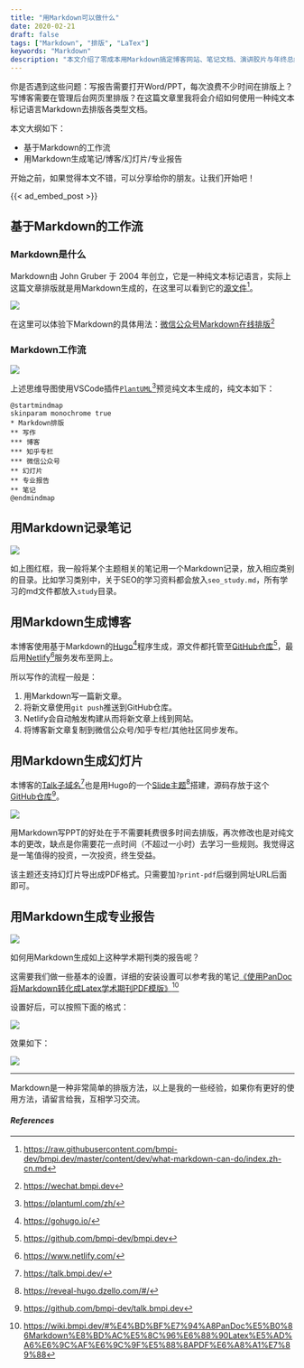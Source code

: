 ```yaml
---
title: "用Markdown可以做什么"
date: 2020-02-21
draft: false
tags: ["Markdown", "排版", "LaTex"]
keywords: "Markdown"
description: "本文介绍了零成本用Markdown搞定博客网站、笔记文档、演讲胶片与年终总结报告，彻底抛弃Word与PPT"
---
```

你是否遇到这些问题：写报告需要打开Word/PPT，每次浪费不少时间在排版上？写博客需要在管理后台网页里排版？在这篇文章里我将会介绍如何使用一种纯文本标记语言Markdown去排版各类型文档。

本文大纲如下：

- 基于Markdown的工作流
- 用Markdown生成笔记/博客/幻灯片/专业报告

开始之前，如果觉得本文不错，可以分享给你的朋友。让我们开始吧！

{{< ad_embed_post >}}

## 基于Markdown的工作流

### Markdown是什么

Markdown由 John Gruber 于 2004 年创立，它是一种纯文本标记语言，实际上这篇文章排版就是用Markdown生成的，在这里可以看到它的[源文件](https://raw.githubusercontent.com/bmpi-dev/bmpi.dev/master/content/dev/what-markdown-can-do/index.zh-cn.md)[^0]。

![](https://img.bmpi.dev/602bfd5d-0b33-390e-18e2-a61816d4e788.png)

在这里可以体验下Markdown的具体用法：[微信公众号Markdown在线排版](https://wechat.bmpi.dev)[^1]

### Markdown工作流

![](https://img.bmpi.dev/4ba9bba0-d63c-a2e7-b02f-ab48fcf64b08.png)

上述思维导图使用VSCode插件[`PlantUML`](https://plantuml.com/zh/)[^2]预览纯文本生成的，纯文本如下：

```
@startmindmap
skinparam monochrome true
* Markdown排版
** 写作
*** 博客
*** 知乎专栏
*** 微信公众号
** 幻灯片
** 专业报告
** 笔记
@endmindmap
```

## 用Markdown记录笔记

![](https://img.bmpi.dev/41c4f964-08da-f54a-8946-35added31be0.png)

如上图红框，我一般将某个主题相关的笔记用一个Markdown记录，放入相应类别的目录。比如学习类别中，关于SEO的学习资料都会放入`seo_study.md`，所有学习的md文件都放入`study`目录。

## 用Markdown生成博客

本博客使用基于Markdown的[Hugo](https://gohugo.io/)[^3]程序生成，源文件都托管至[GitHub仓库](https://github.com/bmpi-dev/bmpi.dev)[^4]，最后用[Netlify](https://www.netlify.com/)[^5]服务发布至网上。

所以写作的流程一般是：

1. 用Markdown写一篇新文章。
2. 将新文章使用`git push`推送到GitHub仓库。
3. Netlify会自动触发构建从而将新文章上线到网站。
4. 将博客新文章复制到微信公众号/知乎专栏/其他社区同步发布。

## 用Markdown生成幻灯片

本博客的[Talk子域名](https://talk.bmpi.dev/)[^6]也是用Hugo的一个[Slide主题](https://reveal-hugo.dzello.com/#/)[^7]搭建，源码存放于这个[GitHub仓库](https://github.com/bmpi-dev/talk.bmpi.dev)[^8]。

![](https://img.bmpi.dev/hugo-slide-preview.gif)

用Markdown写PPT的好处在于不需要耗费很多时间去排版，再次修改也是对纯文本的更改，缺点是你需要花一点时间（不超过一小时）去学习一些规则。我觉得这是一笔值得的投资，一次投资，终生受益。

该主题还支持幻灯片导出成PDF格式。只需要加`?print-pdf`后缀到网址URL后面即可。

## 用Markdown生成专业报告

![](https://img.bmpi.dev/dc89a01a-b143-3770-e848-4f3e35dbfd2b.png)

如何用Markdown生成如上这种学术期刊类的报告呢？

这需要我们做一些基本的设置，详细的安装设置可以参考我的笔记[《使用PanDoc将Markdown转化成Latex学术期刊PDF模版》](https://wiki.bmpi.dev/#%E4%BD%BF%E7%94%A8PanDoc%E5%B0%86Markdown%E8%BD%AC%E5%8C%96%E6%88%90Latex%E5%AD%A6%E6%9C%AF%E6%9C%9F%E5%88%8APDF%E6%A8%A1%E7%89%88)[^9]

设置好后，可以按照下面的格式：

![](https://img.bmpi.dev/29853913-24d3-bc66-c540-0ba4f8ff7e6f.png)

效果如下：

![](https://img.bmpi.dev/5f621ad7-6272-637f-f049-d72811cba39c.png)

---

Markdown是一种非常简单的排版方法，以上是我的一些经验，如果你有更好的使用方法，请留言给我，互相学习交流。

#### *References*
[^0]: https://raw.githubusercontent.com/bmpi-dev/bmpi.dev/master/content/dev/what-markdown-can-do/index.zh-cn.md
[^1]: https://wechat.bmpi.dev
[^2]: https://plantuml.com/zh/
[^3]: https://gohugo.io/
[^4]: https://github.com/bmpi-dev/bmpi.dev
[^5]: https://www.netlify.com/
[^6]: https://talk.bmpi.dev/
[^7]: https://reveal-hugo.dzello.com/#/
[^8]: https://github.com/bmpi-dev/talk.bmpi.dev
[^9]: https://wiki.bmpi.dev/#%E4%BD%BF%E7%94%A8PanDoc%E5%B0%86Markdown%E8%BD%AC%E5%8C%96%E6%88%90Latex%E5%AD%A6%E6%9C%AF%E6%9C%9F%E5%88%8APDF%E6%A8%A1%E7%89%88
